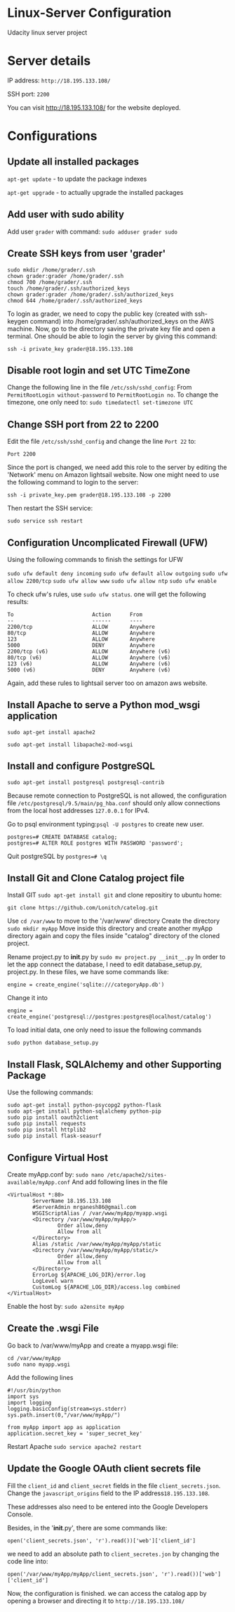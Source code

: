# Linux-Server Configuration
Udacity linux server project

# Server details
IP address: `http://18.195.133.108/`

SSH port: `2200`

You can visit http://18.195.133.108/ for the website deployed.

# Configurations

## Update all installed packages

`apt-get update` - to update the package indexes

`apt-get upgrade` - to actually upgrade the installed packages

## Add user with sudo ability
Add user `grader` with command: `sudo adduser grader sudo`

## Create SSH keys from user 'grader'
```
sudo mkdir /home/grader/.ssh
chown grader:grader /home/grader/.ssh
chmod 700 /home/grader/.ssh
touch /home/grader/.ssh/authorized_keys
chown grader:grader /home/grader/.ssh/authorized_keys
chmod 644 /home/grader/.ssh/authorized_keys
```
To login as grader, we need to copy the public key (created with ssh-keygen command) into /home/grader/.ssh/authorized_keys on the AWS machine.
Now, go to the directory saving the private key file and open a terminal. One should be able to login the server by giving this command:
```
ssh -i private_key grader@18.195.133.108
```
## Disable root login and set UTC TimeZone
Change the following line in the file `/etc/ssh/sshd_config`:
From `PermitRootLogin without-password` to `PermitRootLogin no`.
To change the timezone, one only need to:
`sudo timedatectl set-timezone UTC`

## Change SSH port from 22 to 2200
Edit the file `/etc/ssh/sshd_config` and change the line `Port 22` to:

`Port 2200`

Since the port is changed, we need add this role to the server by editing the 'Network' menu on Amazon lightsail website. Now one might need to use the following command to login to the server:

`ssh -i private_key.pem grader@18.195.133.108 -p 2200`

Then restart the SSH service:

`sudo service ssh restart`

## Configuration Uncomplicated Firewall (UFW)
Using the following commands to finish the settings for UFW

`sudo ufw default deny incoming`
`sudo ufw default allow outgoing`
`sudo ufw allow 2200/tcp`
`sudo ufw allow www`
`sudo ufw allow ntp`
`sudo ufw enable`

To check ufw's rules, use `sudo ufw status`. one will get the following results:

```
To                         Action      From
--                         ------      ----
2200/tcp                   ALLOW       Anywhere
80/tcp                     ALLOW       Anywhere
123                        ALLOW       Anywhere
5000                       DENY        Anywhere
2200/tcp (v6)              ALLOW       Anywhere (v6)
80/tcp (v6)                ALLOW       Anywhere (v6)
123 (v6)                   ALLOW       Anywhere (v6)
5000 (v6)                  DENY        Anywhere (v6)

```
Again, add these rules to lightsail server too on amazon aws website.

## Install Apache to serve a Python mod_wsgi application

`sudo apt-get install apache2`

`sudo apt-get install libapache2-mod-wsgi`

## Install and configure PostgreSQL

`sudo apt-get install postgresql postgresql-contrib`

Because remote connection to PostgreSQL is not allowed, the configuration file `/etc/postgresql/9.5/main/pg_hba.conf` should only
allow connections from the local host addresses `127.0.0.1` for IPv4.

Go to psql environment typing:`psql -U postgres` to create new user.

```
postgres=# CREATE DATABASE catalog;
postgres=# ALTER ROLE postgres WITH PASSWORD 'password';
```
Quit postgreSQL by  `postgres=# \q`

## Install Git and Clone Catalog project file
Install GIT
`sudo apt-get install git`
and clone repositiry to ubuntu home:
```
git clone https://github.com/Lonitch/catelog.git
```
Use `cd /var/www` to move to the '/var/www' directory
Create the directory `sudo mkdir myApp`
Move inside this directory and create another myApp directory again and copy the files inside "catalog" directory of the cloned project.

Rename project.py to __init__.py by `sudo mv project.py __init__.py`
In order to let the app connect the database, I need to edit database_setup.py, project.py. 
In these files, we have some commands like:

`engine = create_engine('sqlite:///categoryApp.db')` 

Change it into

`engine = create_engine('postgresql://postgres:postgres@localhost/catalog')`

To load initial data, one only need to issue the following commands

```
sudo python database_setup.py
```

## Install Flask, SQLAlchemy and other Supporting Package
Use the following commands:
```
sudo apt-get install python-psycopg2 python-flask
sudo apt-get install python-sqlalchemy python-pip
sudo pip install oauth2client
sudo pip install requests
sudo pip install httplib2
sudo pip install flask-seasurf
```

## Configure Virtual Host
Create myApp.conf by: `sudo nano /etc/apache2/sites-available/myApp.conf`
And add following lines in the file

```
<VirtualHost *:80>
        ServerName 18.195.133.108
        #ServerAdmin mrganesh86@gmail.com
        WSGIScriptAlias / /var/www/myApp/myapp.wsgi
        <Directory /var/www/myApp/myApp/>
                Order allow,deny
                Allow from all
        </Directory>
        Alias /static /var/www/myApp/myApp/static
        <Directory /var/www/myApp/myApp/static/>
                Order allow,deny
                Allow from all
        </Directory>
        ErrorLog ${APACHE_LOG_DIR}/error.log
        LogLevel warn
        CustomLog ${APACHE_LOG_DIR}/access.log combined
</VirtualHost>
```

Enable the host by: `sudo a2ensite myApp`

## Create the .wsgi File
Go back to /var/www/myApp and create a myapp.wsgi file:

```
cd /var/www/myApp
sudo nano myapp.wsgi 
```

Add the following lines

```
#!/usr/bin/python
import sys
import logging
logging.basicConfig(stream=sys.stderr)
sys.path.insert(0,"/var/www/myApp/")

from myApp import app as application
application.secret_key = 'super_secret_key'
```

Restart Apache `sudo service apache2 restart`

## Update the Google OAuth client secrets file
Fill the `client_id` and `client_secret` fields in the file `client_secrets.json`.
Change the `javascript_origins` field to the IP address`18.195.133.108`.

These addresses also need to be entered into the Google Developers Console.

Besides, in the '__init__.py', there are some commands like:

```
open('client_secrets.json', 'r').read())['web']['client_id']
```

we need to add an absolute path to `client_secretes.jon` by changing the code line into:

```
open('/var/www/myApp/myApp/client_secrets.json', 'r').read())['web']['client_id']
```

Now, the configuration is finished. we can access the catalog app by opening a browser and directing it to `http://18.195.133.108/`
